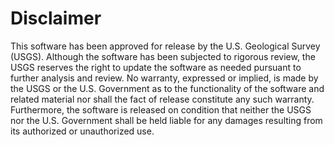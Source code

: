 Disclaimer
==========

This software has been approved for release by the U.S. 
Geological Survey (USGS). Although the software has been 
subjected to rigorous review, the USGS reserves the right 
to update the software as needed pursuant to further
analysis and review. No warranty, expressed or implied, 
is made by the USGS or the U.S. Government as to the 
functionality of the software and related material nor 
shall the fact of release constitute any such warranty. 
Furthermore, the software is released on condition that 
neither the USGS nor the U.S. Government shall be held 
liable for any damages resulting from its authorized 
or unauthorized use.
